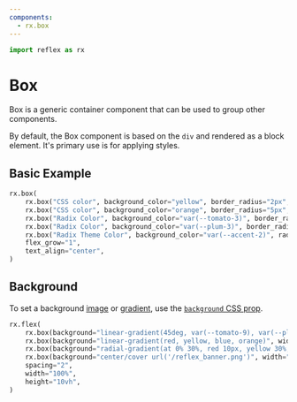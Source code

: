 ```yaml
---
components:
  - rx.box
---
```


```python exec
import reflex as rx
```

# Box

Box is a generic container component that can be used to group other components.

By default, the Box component is based on the `div` and rendered as a block element. It's primary use is for applying styles.

## Basic Example

```python demo
rx.box(
    rx.box("CSS color", background_color="yellow", border_radius="2px", width="20%", margin="4px", padding="4px"),
    rx.box("CSS color", background_color="orange", border_radius="5px", width="40%", margin="8px", padding="8px"),
    rx.box("Radix Color", background_color="var(--tomato-3)", border_radius="5px", width="60%", margin="12px", padding="12px"),
    rx.box("Radix Color", background_color="var(--plum-3)", border_radius="10px", width="80%", margin="16px", padding="16px"),
    rx.box("Radix Theme Color", background_color="var(--accent-2)", radius="full", width="100%", margin="24px", padding="25px"),
    flex_grow="1",
    text_align="center",
)
```

## Background

To set a background [image](https://developer.mozilla.org/en-US/docs/Web/CSS/CSS_images) or
[gradient](https://developer.mozilla.org/en-US/docs/Web/CSS/CSS_images/Using_CSS_gradients),
use the [`background` CSS prop](https://developer.mozilla.org/en-US/docs/Web/CSS/background).

```python demo
rx.flex(
    rx.box(background="linear-gradient(45deg, var(--tomato-9), var(--plum-9))", width="20%", height="100%"),
    rx.box(background="linear-gradient(red, yellow, blue, orange)", width="20%", height="100%"),
    rx.box(background="radial-gradient(at 0% 30%, red 10px, yellow 30%, #1e90ff 50%)", width="20%", height="100%"),
    rx.box(background="center/cover url('/reflex_banner.png')", width="20%", height="100%"),
    spacing="2",
    width="100%",
    height="10vh",
)
```
